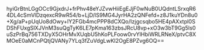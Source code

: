 hyiGrBtnLGgOCc9GjxdrJ+frPhv48eYJZvwHiiEgEJjF0wNuB0UQdntLSrxqR64DL4cSmVlDzqexcR9wR54/b+LjD/lS9MG4JyrHA2zQNFefd+z8J1kuYDn8u0+Xg/aP+pUqUo8dOwy+lY2FGb4mcPPP8dCXQo/Izjgcsqbo5HE4pAXxtpl0SDShFUxgSlXJVnM3suQgTyK6LE7pKma163zbsJRcU8vp+xO3w3bT9Gg5ls0uSzPrBq756TXDyX5OHrMvXUqbU5hKoPLFoow0rvYlHbiWRLRNeX/ptvC8XMOeE0aMCnPQtjQVANy7YLq3fZuVdgLwKl2OgE8PZvg6OQ==

